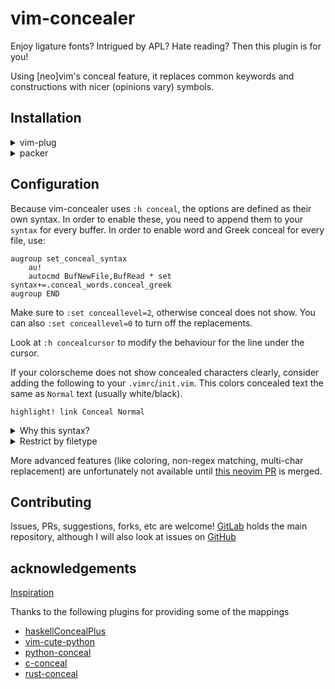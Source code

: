 # vim-concealer
Enjoy ligature fonts? Intrigued by APL? Hate reading? Then this plugin is for
you!

Using \[neo\]vim's conceal feature, it replaces common keywords and
constructions with nicer (opinions vary) symbols.

## Installation
<details>
  <summary>vim-plug</summary>
  
```vim
Plug 'timenzan/vim-concealer'
```
</details>

<details>
  <summary>packer</summary>
  
```lua
use {'timenzan/vim-concealer', config = ' --[[config goes here]] '}
```
</details>

## Configuration
Because vim-concealer uses `:h conceal`, the options are defined as their own
syntax. In order to enable these, you need to append them to your `syntax` for
every buffer.
In order to enable word and Greek conceal for every file, use:
```vim
augroup set_conceal_syntax
	au!
	autocmd BufNewFile,BufRead * set syntax+=.conceal_words.conceal_greek
augroup END
```
Make sure to `:set conceallevel=2`, otherwise conceal does not show.
You can also `:set conceallevel=0` to turn off the replacements.

Look at `:h concealcursor` to modify the behaviour for the line under the
cursor.

If your colorscheme does not show concealed characters clearly, consider adding
the following to your `.vimrc`/`init.vim`. This colors concealed text the same
as `Normal` text (usually white/black).
```vim
highlight! link Conceal Normal
```

<details>
  <summary>Why this syntax?</summary>
  
 You can overlay multiple syntaxes for the same file by separating them with
 a dot. In addition, you can use `set option+=something` to append `something`
 to `option`. Vim automatically handles multiple options for comma separated
 lists, but `syntax` is a dot separated string, and as such concatenation
 isn't handled automatically.
</details>


<details>
  <summary>Restrict by filetype</summary>
  
Use `:h autocmd` syntax 
</details>


More advanced features (like coloring, non-regex matching, multi-char
replacement) are unfortunately not available until
[this neovim PR](https://github.com/neovim/neovim/pull/9496) is merged.

## Contributing
Issues, PRs, suggestions, forks, etc are welcome!
[GitLab](https://gitlab.com/TimenZan/vim-concealer) holds the main repository,
although I will also look at issues on
[GitHub](https://github.com/TimenZan/vim-concealer)

## acknowledgements
[Inspiration](https://alok.github.io/2018/04/26/using-vim-s-conceal-to-make-languages-more-tolerable/)

Thanks to the following plugins for providing some of the mappings

- [haskellConcealPlus](ttps://github.com/enomsg/vim-haskellConcealPlus)
- [vim-cute-python](https://github.com/ehamberg/vim-cute-python)
- [python-conceal](https://github.com/alok/python-conceal)
- [c-conceal](https://github.com/alok/c-conceal)
- [rust-conceal](https://github.com/alok/rust-conceal)

